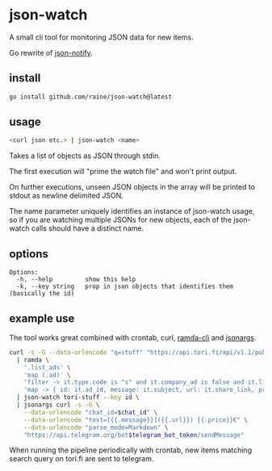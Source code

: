# json-watch

A small cli tool for monitoring JSON data for new items.

Go rewrite of [json-notify][json-notify].

## install

```sh
go install github.com/raine/json-watch@latest
```

## usage

```sh
<curl json etc.> | json-watch <name>
```

Takes a list of objects as JSON through stdin.

The first execution will "prime the watch file" and won't print output.

On further executions, unseen JSON objects in the array will be printed to
stdout as newline delimited JSON.

The name parameter uniquely identifies an instance of json-watch usage, so if
you are watching multiple JSONs for new objects, each of the json-watch calls
should have a distinct name.

## options

```
Options:
  -h, --help         show this help
  -k, --key string   prop in json objects that identifies them (basically the id)
```

## example use

The tool works great combined with crontab, curl, [ramda-cli][ramda-cli] and
[jsonargs][jsonargs].

```sh
curl -s -G --data-urlencode "q=stuff" "https://api.tori.fi/api/v1.1/public/ads" \
  | ramda \
    '.list_ads' \
    'map (.ad)' \
    'filter -> it.type.code is "s" and it.company_ad is false and it.list_price' \
    'map -> { id: it.ad_id, message: it.subject, url: it.share_link, price: it.list_price.price_value }' \
  | json-watch tori-stuff --key id \
  | jsonargs curl -s -G \
    --data-urlencode "chat_id=$chat_id" \
    --data-urlencode "text=[{{.message}}]({{.url}}) {{.price}}€" \
    --data-urlencode "parse_mode=Markdown" \
    "https://api.telegram.org/bot$telegram_bot_token/sendMessage"
```

When running the pipeline periodically with crontab, new items matching search
query on tori.fi are sent to telegram.

[jq]: https://stedolan.github.io/jq/
[ramda-cli]: https://github.com/raine/ramda-cli
[json-notify]: https://github.com/raine/json-notify
[jsonargs]: https://github.com/mattn/jsonargs

